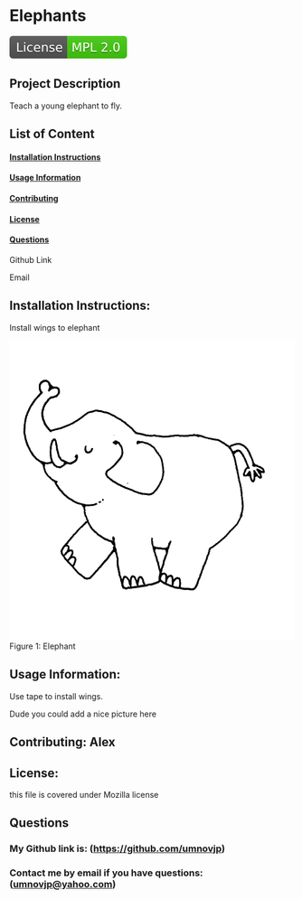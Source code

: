 
# Elephants  
<img src="./Images/License-MPL%202.0-brightgreen.svg">

## Project Description


Teach a young elephant to fly. 

## List of Content
#### [Installation Instructions](#installation-instructions)
#### [Usage Information](#usage-information)
#### [Contributing](#contributing)
#### [License](#license)
#### [Questions](#questions) 
    
Github Link
    
Email

## Installation Instructions: 
Install wings to elephant
  
![First image](/Images/image1.jpg) 
Figure 1: Elephant 

## Usage Information: 
Use tape to install wings.  
  

Dude you could add a nice picture here

## Contributing: Alex

## License: 

this file is covered under Mozilla license

## Questions
### My Github link is: (https://github.com/umnovjp)
### Contact me by email if you have questions: (umnovjp@yahoo.com)
    